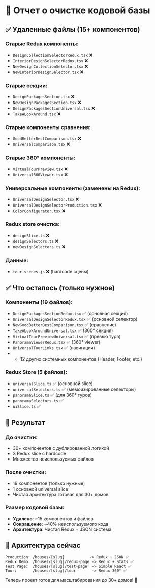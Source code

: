 # 🧹 Отчет о очистке кодовой базы

## ✅ Удаленные файлы (15+ компонентов)

### **Старые Redux компоненты:**
- `DesignCollectionSelectorRedux.tsx` ❌
- `InteriorDesignSelectorRedux.tsx` ❌  
- `NewDesignCollectionSelector.tsx` ❌
- `NewInteriorDesignSelector.tsx` ❌

### **Старые секции:**
- `DesignPackagesSection.tsx` ❌
- `NewDesignPackagesSection.tsx` ❌
- `DesignPackagesSectionUniversal.tsx` ❌
- `TakeALookAround.tsx` ❌

### **Старые компоненты сравнения:**
- `GoodBetterBestComparison.tsx` ❌
- `UniversalComparison.tsx` ❌

### **Старые 360° компоненты:**
- `VirtualTourPreview.tsx` ❌
- `Universal360Viewer.tsx` ❌

### **Универсальные компоненты (заменены на Redux):**
- `UniversalDesignSelector.tsx` ❌
- `UniversalDesignSelectorProduction.tsx` ❌
- `ColorConfigurator.tsx` ❌

### **Redux store очистка:**
- `designSlice.ts` ❌
- `designSelectors.ts` ❌
- `newDesignSelectors.ts` ❌

### **Данные:**
- `tour-scenes.js` ❌ (hardcode сцены)

## ✅ Что осталось (только нужное)

### **Компоненты (19 файлов):**
- `DesignPackagesSectionRedux.tsx` ✅ (основная секция)
- `UniversalDesignSelectorRedux.tsx` ✅ (основной селектор) 
- `NewGoodBetterBestComparison.tsx` ✅ (сравнение)
- `TakeALookAroundUniversal.tsx` ✅ (360° секция)
- `VirtualTourPreviewUniversal.tsx` ✅ (превью тура)
- `PanoramaViewerRedux.tsx` ✅ (360° viewer)
- `UniversalTourLinks.tsx` ✅ (навигация)
- + 12 других системных компонентов (Header, Footer, etc.)

### **Redux Store (5 файлов):**
- `universalSlice.ts` ✅ (основной slice)
- `universalSelectors.ts` ✅ (мемоизированные селекторы)
- `panoramaSlice.ts` ✅ (для 360° туров)
- `panoramaSelectors.ts` ✅
- `uiSlice.ts` ✅

## 🎯 Результат

### **До очистки:**
- 30+ компонентов с дублированной логикой
- 3 Redux slice с hardcode
- Множество неиспользуемых файлов

### **После очистки:**
- 19 компонентов (только нужные)
- 1 основной universal slice
- Чистая архитектура готовая для 30+ домов

### **Размер кодовой базы:**
- **Удалено**: ~15 компонентов и файлов
- **Сокращение**: ~40% неиспользуемого кода
- **Архитектура**: Чистая Redux + JSON система

## 🚀 Архитектура сейчас

```
Production: /houses/[slug]           -> Redux + JSON ✅
Redux Demo: /houses/[slug]/redux-page -> Redux + Stats ✅  
Test Page:  /houses/[slug]/test-page  -> Simple React ✅
Tour:       /houses/[slug]/tour       -> Redux 360° ✅
```

Теперь проект готов для масштабирования до 30+ домов! 🎯
